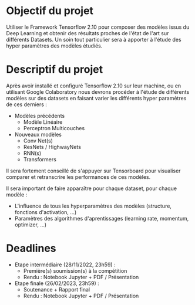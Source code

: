 # Objectif du projet

Utiliser le Framework Tensorflow 2.10 pour composer des modèles issus du Deep Learning et obtenir des
résultats proches de l'état de l'art sur différents Datasets. 
Un soin tout particulier sera à apporter à l'étude des hyper paramètres des modèles étudiés.

# Descriptif du projet

Après avoir installé et configuré Tensorflow 2.10 sur leur machine, ou en utilisant Google Colaboratory nous 
devrons procéder à l'étude de différents modèles sur des datasets en faisant varier les différents
hyper paramètres de ces derniers :
* Modèles précédents
  - Modèle Linéaire
  - Perceptron Multicouches
* Nouveaux modèles
  - Conv Net(s)
  - ResNets / HighwayNets
  - RNN(s)
  - Transformers
  
Il sera fortement conseillé de s'appuyer sur Tensorboard pour visualiser comparer et retranscrire les performances de ces modèles.

Il sera important de faire apparaître pour chaque dataset, pour chaque modèle :
- L'influence de tous les hyperparamètres des modèles (structure, fonctions d'activation, ...)
- Paramètres des algorithmes d'aprentissages (learning rate, momentum, optimizer, ...)

# Deadlines
* Etape intermédiaire (28/11/2022, 23h59) :
  - Première(s) soumission(s) à la compétition
  - Rendu : Notebook Jupyter + PDF / Présentation
* Etape finale (26/02/2023, 23h59) :
  - Soutenance + Rapport final
  - Rendu : Notebook Jupyter + PDF / Présentation 
